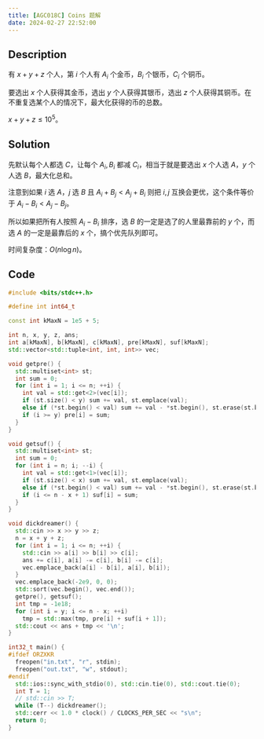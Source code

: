 ```yaml
---
title: [AGC018C] Coins 题解
date: 2024-02-27 22:52:00
---
```


## Description

有 $x+y+z$ 个人，第 $i$ 个人有 $A_i$ 个金币，$B_i$ 个银币，$C_i$ 个铜币。

要选出 $x$ 个人获得其金币，选出 $y$ 个人获得其银币，选出 $z$ 个人获得其铜币。在不重复选某个人的情况下，最大化获得的币的总数。 

$x+y+z\le 10 ^ 5$。

## Solution

先默认每个人都选 $C$，让每个 $A_i,B_i$ 都减 $C_i$，相当于就是要选出 $x$ 个人选 $A$，$y$ 个人选 $B$，最大化总和。

注意到如果 $i$ 选 $A$，$j$ 选 $B$ 且 $A_i+B_j<A_j+B_i$ 则把 $i,j$ 互换会更优，这个条件等价于 $A_i-B_i<A_j-B_j$。

所以如果把所有人按照 $A_i-B_i$ 排序，选 $B$ 的一定是选了的人里最靠前的 $y$ 个，而选 $A$ 的一定是最靠后的 $x$ 个，搞个优先队列即可。

时间复杂度：$O(n\log n)$。

## Code

```cpp
#include <bits/stdc++.h>

#define int int64_t

const int kMaxN = 1e5 + 5;

int n, x, y, z, ans;
int a[kMaxN], b[kMaxN], c[kMaxN], pre[kMaxN], suf[kMaxN];
std::vector<std::tuple<int, int, int>> vec;

void getpre() {
  std::multiset<int> st;
  int sum = 0;
  for (int i = 1; i <= n; ++i) {
    int val = std::get<2>(vec[i]);
    if (st.size() < y) sum += val, st.emplace(val);
    else if (*st.begin() < val) sum += val - *st.begin(), st.erase(st.begin()), st.emplace(val);
    if (i >= y) pre[i] = sum;
  }
}

void getsuf() {
  std::multiset<int> st;
  int sum = 0;
  for (int i = n; i; --i) {
    int val = std::get<1>(vec[i]);
    if (st.size() < x) sum += val, st.emplace(val);
    else if (*st.begin() < val) sum += val - *st.begin(), st.erase(st.begin()), st.emplace(val);
    if (i <= n - x + 1) suf[i] = sum;
  }
}

void dickdreamer() {
  std::cin >> x >> y >> z;
  n = x + y + z;
  for (int i = 1; i <= n; ++i) {
    std::cin >> a[i] >> b[i] >> c[i];
    ans += c[i], a[i] -= c[i], b[i] -= c[i];
    vec.emplace_back(a[i] - b[i], a[i], b[i]);
  }
  vec.emplace_back(-2e9, 0, 0);
  std::sort(vec.begin(), vec.end());
  getpre(), getsuf();
  int tmp = -1e18;
  for (int i = y; i <= n - x; ++i)
    tmp = std::max(tmp, pre[i] + suf[i + 1]);
  std::cout << ans + tmp << '\n';
}

int32_t main() {
#ifdef ORZXKR
  freopen("in.txt", "r", stdin);
  freopen("out.txt", "w", stdout);
#endif
  std::ios::sync_with_stdio(0), std::cin.tie(0), std::cout.tie(0);
  int T = 1;
  // std::cin >> T;
  while (T--) dickdreamer();
  std::cerr << 1.0 * clock() / CLOCKS_PER_SEC << "s\n";
  return 0;
}
```